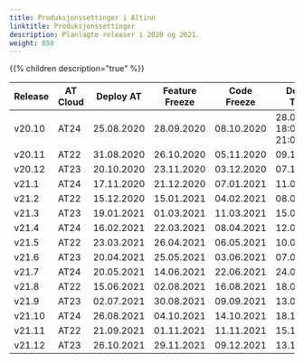 ```yaml
---
title: Produksjonssettinger i Altinn
linktitle: Produksjonssettinger
description: Planlagte releaser i 2020 og 2021.
weight: 850
---
```

{{% children description="true" %}}

<table>
<thead>
<tr>
<th>Release</th>
<th>AT Cloud</th>
<th>Deploy AT</th>  
<th>Feature Freeze</th>
<th>Code Freeze</th>
<th>Deploy TT02</th>
<th>Deploy PROD</th>
</tr>
</thead>
<tbody>
<tr> <td>v20.10</td> <td>AT24</td> <td>25.08.2020</td> <td>28.09.2020</td> <td>08.10.2020</td> <td>28.09.2020 18:00-21:00</td> <td>25.10.23:00 26.10.03:00</td> </tr>
<tr> <td>v20.11</td> <td>AT22</td> <td>31.08.2020</td> <td>26.10.2020</td> <td>05.11.2020</td> <td>09.11.2020</td> <td>16.11.2020</td> </tr>
<tr> <td>v20.12</td> <td>AT23</td> <td>20.10.2020</td> <td>23.11.2020</td> <td>03.12.2020</td> <td>07.12.2020</td> <td>14.12.2020</td> </tr>
<tr> <td>v21.1</td> <td>AT24</td> <td>17.11.2020</td> <td>21.12.2020</td> <td>07.01.2021</td> <td>11.01.2021</td> <td>18.01.2021</td> </tr>  
<tr> <td>v21.2</td> <td>AT22</td> <td>15.12.2020</td> <td>15.01.2021</td> <td>04.02.2021</td> <td>08.02.2021</td> <td>15.02.2021</td> </tr>
<tr> <td>v21.3</td> <td>AT23</td> <td>19.01.2021</td> <td>01.03.2021</td> <td>11.03.2021</td> <td>15.03.2021</td> <td>22.03.2021</td> </tr>
<tr> <td>v21.4</td> <td>AT24</td> <td>16.02.2021</td> <td>22.03.2021</td> <td>08.04.2021</td> <td>12.04.2021</td> <td>19.04.2021</td> </tr>
<tr> <td>v21.5</td> <td>AT22</td> <td>23.03.2021</td> <td>26.04.2021</td> <td>06.05.2021</td> <td>10.05.2021</td> <td>19.05.2021</td> </tr>
<tr> <td>v21.6</td> <td>AT23</td> <td>20.04.2021</td> <td>25.05.2021</td> <td>03.06.2021</td> <td>07.06.2021</td> <td>14.06.2021</td> </tr> 
<tr> <td>v21.7</td> <td>AT24</td> <td>20.05.2021</td> <td>14.06.2021</td> <td>22.06.2021</td> <td>24.06.2021</td> <td>01.07.2021</td> </tr>
<tr> <td>v21.8</td> <td>AT22</td> <td>15.06.2021</td> <td>02.08.2021</td> <td>16.08.2021</td> <td>18.08.2021</td> <td>25.08.2021</td> </tr>
<tr> <td>v21.9</td> <td>AT23</td> <td>02.07.2021</td> <td>30.08.2021</td> <td>09.09.2021</td> <td>13.09.2021</td> <td>20.09.2021</td> </tr>
<tr> <td>v21.10</td> <td>AT24</td> <td>26.08.2021</td> <td>04.10.2021</td> <td>14.10.2021</td> <td>18.10.2021</td> <td>25.10.2021</td> </tr>
<tr> <td>v21.11</td> <td>AT22</td> <td>21.09.2021</td> <td>01.11.2021</td> <td>11.11.2021</td> <td>15.11.2021</td> <td>22.11.2021</td> </tr>
<tr> <td>v21.12</td> <td>AT23</td> <td>26.10.2021</td> <td>29.11.2021</td> <td>09.12.2021</td> <td>13.12.2021</td> <td>20.12.2021</td> </tr>
</tbody>
</table>  


